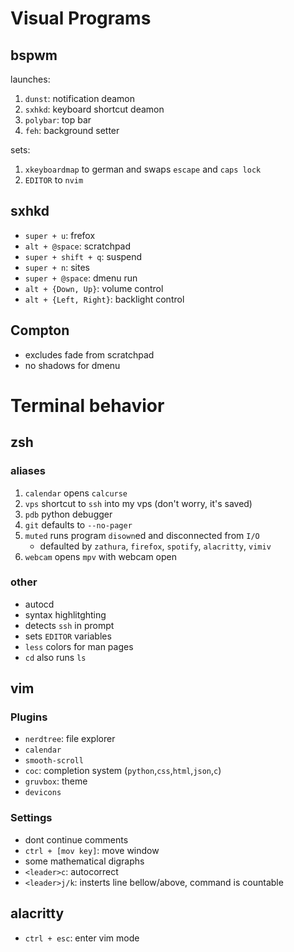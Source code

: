 # Visual Programs

## bspwm
launches: 
1. `dunst`: notification deamon
2. `sxhkd`: keyboard shortcut deamon
3. `polybar`: top bar
4. `feh`: background setter

sets:
1. `xkeyboardmap` to german and swaps `escape` and `caps lock`
2. `EDITOR` to `nvim`

## sxhkd
- `super + u`: frefox
- `alt + @space`: scratchpad
- `super + shift + q`: suspend
- `super + n`: sites
- `super + @space`: dmenu run
- `alt + {Down, Up}`: volume control
- `alt + {Left, Right}`: backlight control

## Compton
- excludes fade from scratchpad
- no shadows for dmenu



# Terminal behavior

## zsh 
### aliases
1. `calendar` opens `calcurse`
2. `vps` shortcut to `ssh` into my vps (don't worry, it's saved)
3. `pdb` python debugger
4. `git` defaults to `--no-pager`
5. `muted` runs program `disown`ed and disconnected from `I/O`
	- defaulted by `zathura`, `firefox`, `spotify`, `alacritty`, `vimiv`
6. `webcam` opens `mpv` with webcam open

### other
- autocd
- syntax highlitghting
- detects `ssh` in prompt
- sets `EDITOR` variables
- `less` colors for man pages
- `cd` also runs `ls`

## vim
### Plugins
- `nerdtree`: file explorer
- `calendar` 
- `smooth-scroll`
- `coc`: completion system (`python`,`css`,`html`,`json`,`c`)
- `gruvbox`: theme
- `devicons`

### Settings
- dont continue comments
- `ctrl + [mov key]`: move window
- some mathematical digraphs
- `<leader>c`: autocorrect
- `<leader>j/k`: insterts line bellow/above, command is countable


## alacritty
- `ctrl + esc`: enter vim mode


